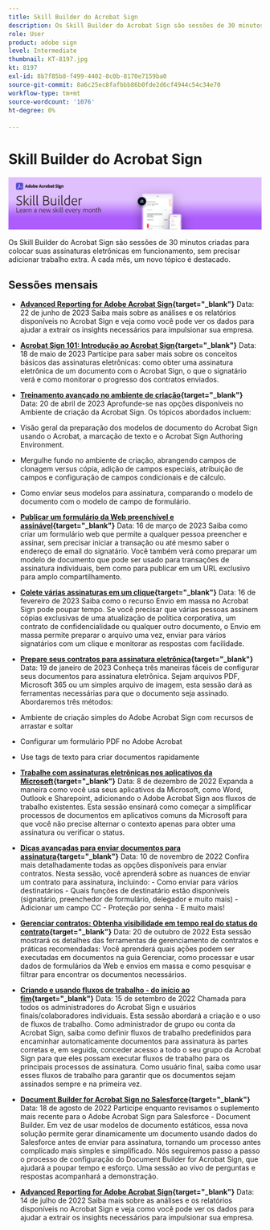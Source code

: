 ```yaml
---
title: Skill Builder do Acrobat Sign
description: Os Skill Builder do Acrobat Sign são sessões de 30 minutos criadas para colocar suas assinaturas eletrônicas em funcionamento, sem precisar adicionar trabalho extra
role: User
product: adobe sign
level: Intermediate
thumbnail: KT-8197.jpg
kt: 8197
exl-id: 8b7f85b8-f499-4402-8c0b-8170e7159ba0
source-git-commit: 8a6c25ec8fafbbb86b0fde2d6cf4944c54c34e70
workflow-type: tm+mt
source-wordcount: '1076'
ht-degree: 0%

---
```


# Skill Builder do Acrobat Sign

![Banner do Skill Builder](../assets/SB_Hero.png)

Os Skill Builder do Acrobat Sign são sessões de 30 minutos criadas para colocar suas assinaturas eletrônicas em funcionamento, sem precisar adicionar trabalho extra. A cada mês, um novo tópico é destacado.

## Sessões mensais

* **[Advanced Reporting for Adobe Acrobat Sign](https://adobe-sign-skill-builder.joinus.adobeevents.com/attendease/networking/experience/fa28b18d-ab38-47d4-8ae8-3e0161550bd3/60081eb2-f8a3-45b6-9d75-4f3a53b4c53a){target="_blank"}**
Data: 22 de junho de 2023 Saiba mais sobre as análises e os relatórios disponíveis no Acrobat Sign e veja como você pode ver os dados para ajudar a extrair os insights necessários para impulsionar sua empresa.

* **[Acrobat Sign 101: Introdução ao Acrobat Sign](https://adobe-sign-skill-builder.joinus.adobeevents.com/attendease/networking/experience/0fc7ccc5-eb36-47f0-a0d3-1fa3648c8fcf/42a9bbad-0a54-4c8c-8002-597d549600fe){target="_blank"}**
Data: 18 de maio de 2023 Participe para saber mais sobre os conceitos básicos das assinaturas eletrônicas: como obter uma assinatura eletrônica de um documento com o Acrobat Sign, o que o signatário verá e como monitorar o progresso dos contratos enviados.

* **[Treinamento avançado no ambiente de criação](https://adobe-sign-skill-builder.joinus.adobeevents.com/attendease/networking/experience/30c06b3c-60f7-4293-9cd2-2544104d9140/85ffced9-7613-4382-b3a3-43ba227af5ba){target="_blank"}**
Data: 20 de abril de 2023 Aprofunde-se nas opções disponíveis no Ambiente de criação da Acrobat Sign. Os tópicos abordados incluem:

* Visão geral da preparação dos modelos de documento do Acrobat Sign usando o Acrobat, a marcação de texto e o Acrobat Sign Authoring Environment.
* Mergulhe fundo no ambiente de criação, abrangendo campos de clonagem versus cópia, adição de campos especiais, atribuição de campos e configuração de campos condicionais e de cálculo.
* Como enviar seus modelos para assinatura, comparando o modelo de documento com o modelo de campo de formulário.

* **[Publicar um formulário da Web preenchível e assinável](https://adobe-sign-skill-builder.joinus.adobeevents.com/attendease/networking/experience/265580bf-245a-4751-9b51-c6877192d13a/9ae41cae-a53e-4b71-a748-2df0ee2e14c8){target="_blank"}**
Data: 16 de março de 2023 Saiba como criar um formulário web que permite a qualquer pessoa preencher e assinar, sem precisar iniciar a transação ou até mesmo saber o endereço de email do signatário. Você também verá como preparar um modelo de documento que pode ser usado para transações de assinatura individuais, bem como para publicar em um URL exclusivo para amplo compartilhamento.

* **[Colete várias assinaturas em um clique](https://adobe-sign-skill-builder.joinus.adobeevents.com/attendease/networking/experience/552e5165-8762-4c73-9d41-8215d48a62cc/9d88acde-96fa-4d83-89e3-1296b94f4d90){target="_blank"}**
Data: 16 de fevereiro de 2023 Saiba como o recurso Envio em massa no Acrobat Sign pode poupar tempo. Se você precisar que várias pessoas assinem cópias exclusivas de uma atualização de política corporativa, um contrato de confidencialidade ou qualquer outro documento, o Envio em massa permite preparar o arquivo uma vez, enviar para vários signatários com um clique e monitorar as respostas com facilidade.

* **[Prepare seus contratos para assinatura eletrônica](https://adobe-sign-skill-builder.joinus.adobeevents.com/attendease/networking/experience/c08f6e7e-2ced-48b8-8245-548302fe2df3/15f504a9-3420-4372-83c8-168115f15cbb){target="_blank"}**
Data: 19 de janeiro de 2023 Conheça três maneiras fáceis de configurar seus documentos para assinatura eletrônica. Sejam arquivos PDF, Microsoft 365 ou um simples arquivo de imagem, esta sessão dará as ferramentas necessárias para que o documento seja assinado. Abordaremos três métodos:

* Ambiente de criação simples do Adobe Acrobat Sign com recursos de arrastar e soltar
* Configurar um formulário PDF no Adobe Acrobat
* Use tags de texto para criar documentos rapidamente

* **[Trabalhe com assinaturas eletrônicas nos aplicativos da Microsoft](https://adobe-sign-skill-builder.joinus.adobeevents.com/attendease/networking/experience/efedc73e-796d-4caf-a35b-110cb0d2f415/0ede0086-d92f-4163-94a2-125abeae2c9b){target="_blank"}**
Data: 8 de dezembro de 2022 Expanda a maneira como você usa seus aplicativos da Microsoft, como Word, Outlook e Sharepoint, adicionando o Adobe Acrobat Sign aos fluxos de trabalho existentes. Esta sessão ensinará como começar a simplificar processos de documentos em aplicativos comuns da Microsoft para que você não precise alternar o contexto apenas para obter uma assinatura ou verificar o status.

* **[Dicas avançadas para enviar documentos para assinatura](https://adobe-sign-skill-builder.joinus.adobeevents.com/attendease/networking/experience/6dc32a47-1784-46ec-939a-f39f1a2957fc/1e8b283c-e36c-46d8-a537-2ab62a90e9a4){target="_blank"}**
Data: 10 de novembro de 2022 Confira mais detalhadamente todas as opções disponíveis para enviar contratos. Nesta sessão, você aprenderá sobre as nuances de enviar um contrato para assinatura, incluindo: - Como enviar para vários destinatários - Quais funções de destinatário estão disponíveis (signatário, preenchedor de formulário, delegador e muito mais) - Adicionar um campo CC - Proteção por senha - E muito mais!

* **[Gerenciar contratos: Obtenha visibilidade em tempo real do status do contrato](https://adobe-sign-skill-builder.joinus.adobeevents.com/attendease/networking/experience/1c66eec5-0ee4-4ca9-8479-0c645262cc8f/d1a4d8f4-d364-4067-bc17-b46c54795bda){target="_blank"}**
Data: 20 de outubro de 2022 Esta sessão mostrará os detalhes das ferramentas de gerenciamento de contratos e práticas recomendadas: Você aprenderá quais ações podem ser executadas em documentos na guia Gerenciar, como processar e usar dados de formulários da Web e envios em massa e como pesquisar e filtrar para encontrar os documentos necessários.

* **[Criando e usando fluxos de trabalho - do início ao fim](https://adobe-sign-skill-builder.joinus.adobeevents.com/attendease/networking/experience/9c1f8eb7-ebc8-44c6-9d50-f791eb91ff82/3eaf4640-bcf4-4f1d-8fd0-5ce6db5b49b5){target="_blank"}**
Data: 15 de setembro de 2022 Chamada para todos os administradores do Acrobat Sign e usuários finais/colaboradores individuais. Esta sessão abordará a criação e o uso de fluxos de trabalho. Como administrador de grupo ou conta da Acrobat Sign, saiba como definir fluxos de trabalho predefinidos para encaminhar automaticamente documentos para assinatura às partes corretas e, em seguida, conceder acesso a todo o seu grupo da Acrobat Sign para que eles possam executar fluxos de trabalho para os principais processos de assinatura. Como usuário final, saiba como usar esses fluxos de trabalho para garantir que os documentos sejam assinados sempre e na primeira vez.

* **[Document Builder for Acrobat Sign no Salesforce](https://adobe-sign-skill-builder.joinus.adobeevents.com/attendease/networking/experience/06d8a836-4b51-426b-913e-189b23a82bd6/8b777e11-0e6d-45a8-b954-bbff5c887efc){target="_blank"}**
Data: 18 de agosto de 2022 Participe enquanto revisamos o suplemento mais recente para o Adobe Acrobat Sign para Salesforce - Document Builder. Em vez de usar modelos de documento estáticos, essa nova solução permite gerar dinamicamente um documento usando dados do Salesforce antes de enviar para assinatura, tornando um processo antes complicado mais simples e simplificado. Nós seguiremos passo a passo o processo de configuração do Document Builder for Acrobat Sign, que ajudará a poupar tempo e esforço. Uma sessão ao vivo de perguntas e respostas acompanhará a demonstração.

* **[Advanced Reporting for Adobe Acrobat Sign](https://adobe-sign-skill-builder.joinus.adobeevents.com/attendease/networking/experience/83926d76-9959-4657-8b0c-f312835b46f6/aa1c9b21-1b16-4890-9c24-26dc630c4a95){target="_blank"}**
Data: 14 de julho de 2022 Saiba mais sobre as análises e os relatórios disponíveis no Acrobat Sign e veja como você pode ver os dados para ajudar a extrair os insights necessários para impulsionar sua empresa.